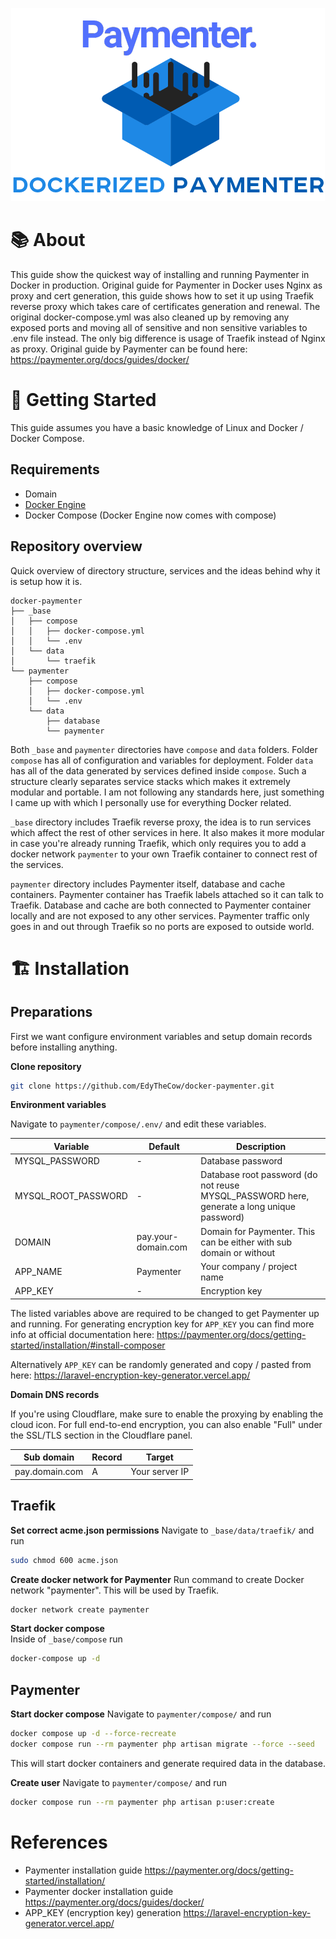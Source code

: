 

<p align="center">
  <img src="https://raw.githubusercontent.com/BeefBytes/Assets/refs/heads/master/Other/container_illustration/v2/dockerized_paymenter.png">
</p>

# 📚 About
This guide show the quickest way of installing and running Paymenter in Docker in production. Original guide for Paymenter in Docker uses Nginx as proxy and cert generation, this guide shows how to set it up using Traefik reverse proxy which takes care of certificates generation and renewal. The original docker-compose.yml was also cleaned up by removing any exposed ports and moving all of sensitive and non sensitive variables to .env file instead. The only big difference is usage of Traefik instead of Nginx as proxy. 
Original guide by Paymenter can be found here: https://paymenter.org/docs/guides/docker/

# 🧰 Getting Started
This guide assumes you have a basic knowledge of Linux and Docker / Docker Compose.

## Requirements
- Domain
- [Docker Engine](https://docs.docker.com/engine/install/ubuntu/)
- Docker Compose (Docker Engine now comes with compose)

## Repository overview
Quick overview of directory structure, services and the ideas behind why it is setup how it is.

```
docker-paymenter
├── _base
│   ├── compose
│   │   ├── docker-compose.yml
│   │   └── .env
│   └── data
│       └── traefik
└── paymenter
    ├── compose
    │   ├── docker-compose.yml
    │   └── .env
    └── data
        ├── database
        └── paymenter
```

Both `_base` and `paymenter` directories have `compose` and `data` folders. Folder `compose` has all of configuration and variables for deployment. Folder `data` has all of the data generated by services defined inside `compose`. Such a structure clearly separates service stacks which makes it extremely modular and portable. I am not following any standards here, just something I came up with which I personally use for everything Docker related.

`_base` directory includes Traefik reverse proxy, the idea is to run services which affect the rest of other services in here. It also makes it more modular in case you're already running Traefik, which only requires you to add a docker network `paymenter` to your own Traefik container to connect rest of the services.

`paymenter` directory includes Paymenter itself, database and cache containers. Paymenter container has Traefik labels attached so it can talk to Traefik. Database and cache are both connected to Paymenter container locally and are not exposed to any other services. Paymenter traffic only goes in and out through Traefik so no ports are exposed to outside world.
# 🏗️ Installation
## Preparations
First we want configure environment variables and setup domain records before installing anything.

**Clone repository**
```bash
git clone https://github.com/EdyTheCow/docker-paymenter.git
```

**Environment variables**

Navigate to `paymenter/compose/.env/` and edit these variables.

| Variable            | Default             | Description                                                                                |
| ------------------- | ------------------- | ------------------------------------------------------------------------------------------ |
| MYSQL_PASSWORD      | -                   | Database password                                                                          |
| MYSQL_ROOT_PASSWORD | -                   | Database root password (do not reuse MYSQL_PASSWORD here, generate a long unique password) |
| DOMAIN              | pay.your-domain.com | Domain for Paymenter. This can be either with sub domain or without                        |
| APP_NAME            | Paymenter           | Your company / project name                                                                |
| APP_KEY             | -                   | Encryption key                                                                             |

The listed variables above are required to be changed to get Paymenter up and running. For generating encryption key for `APP_KEY` you can find more info at official documentation here: https://paymenter.org/docs/getting-started/installation/#install-composer

Alternatively `APP_KEY` can be randomly generated and copy / pasted from here: https://laravel-encryption-key-generator.vercel.app/

**Domain DNS records**

If you're using Cloudflare, make sure to enable the proxying by enabling the cloud icon. For full end-to-end encryption, you can also enable "Full" under the SSL/TLS section in the Cloudflare panel.

| Sub domain     | Record | Target         |
| -------------- | ------ | -------------- |
| pay.domain.com | A      | Your server IP |

## Traefik
**Set correct acme.json permissions**
Navigate to `_base/data/traefik/` and run
```bash
sudo chmod 600 acme.json
```

**Create docker network for Paymenter**
Run command to create Docker network "paymenter". This will be used by Traefik.
```bash
docker network create paymenter
```

**Start docker compose**  
Inside of `_base/compose` run
```bash
docker-compose up -d
```
## Paymenter
**Start docker compose**
Navigate to `paymenter/compose/` and run
```bash
docker compose up -d --force-recreate
docker compose run --rm paymenter php artisan migrate --force --seed
```
This will start docker containers and generate required data in the database.

**Create user**
Navigate to `paymenter/compose/` and run
```bash
docker compose run --rm paymenter php artisan p:user:create
```
# References 
- Paymenter installation guide https://paymenter.org/docs/getting-started/installation/
- Paymenter docker installation guide https://paymenter.org/docs/guides/docker/
- APP_KEY (encryption key) generation https://laravel-encryption-key-generator.vercel.app/
